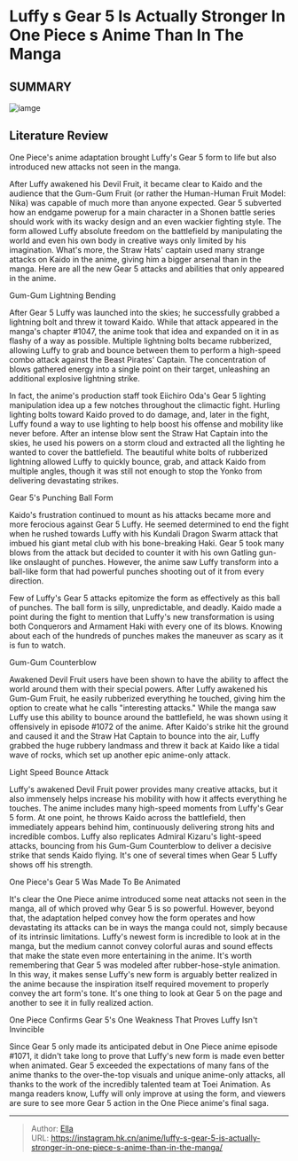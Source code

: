 # Luffy s Gear 5 Is Actually Stronger In One Piece s Anime Than In The Manga


## SUMMARY 

![iamge](https://static1.srcdn.com/wordpress/wp-content/uploads/2023/10/gear-5-luffy-in-the-anime-and-in-the-manga.jpg)

## Literature Review

One Piece&#39;s anime adaptation brought Luffy&#39;s Gear 5 form to life but also introduced new attacks not seen in the manga.





After Luffy awakened his Devil Fruit, it became clear to Kaido and the audience that the Gum-Gum Fruit (or rather the Human-Human Fruit Model: Nika) was capable of much more than anyone expected. Gear 5 subverted how an endgame powerup for a main character in a Shonen battle series should work with its wacky design and an even wackier fighting style. The form allowed Luffy absolute freedom on the battlefield by manipulating the world and even his own body in creative ways only limited by his imagination. What&#39;s more, the Straw Hats&#39; captain used many strange attacks on Kaido in the anime, giving him a bigger arsenal than in the manga. Here are all the new Gear 5 attacks and abilities that only appeared in the anime.





 Gum-Gum Lightning Bending 
          

After Gear 5 Luffy was launched into the skies; he successfully grabbed a lightning bolt and threw it toward Kaido. While that attack appeared in the manga&#39;s chapter #1047, the anime took that idea and expanded on it in as flashy of a way as possible. Multiple lightning bolts became rubberized, allowing Luffy to grab and bounce between them to perform a high-speed combo attack against the Beast Pirates&#39; Captain. The concentration of blows gathered energy into a single point on their target, unleashing an additional explosive lightning strike.


 




In fact, the anime&#39;s production staff took Eiichiro Oda&#39;s Gear 5 lighting manipulation idea up a few notches throughout the climactic fight. Hurling lighting bolts toward Kaido proved to do damage, and, later in the fight, Luffy found a way to use lighting to help boost his offense and mobility like never before. After an intense blow sent the Straw Hat Captain into the skies, he used his powers on a storm cloud and extracted all the lighting he wanted to cover the battlefield. The beautiful white bolts of rubberized lightning allowed Luffy to quickly bounce, grab, and attack Kaido from multiple angles, though it was still not enough to stop the Yonko from delivering devastating strikes.


 



 Gear 5&#39;s Punching Ball Form 
          




Kaido&#39;s frustration continued to mount as his attacks became more and more ferocious against Gear 5 Luffy. He seemed determined to end the fight when he rushed towards Luffy with his Kundali Dragon Swarm attack that imbued his giant metal club with his bone-breaking Haki. Gear 5 took many blows from the attack but decided to counter it with his own Gatling gun-like onslaught of punches. However, the anime saw Luffy transform into a ball-like form that had powerful punches shooting out of it from every direction.


 

Few of Luffy&#39;s Gear 5 attacks epitomize the form as effectively as this ball of punches. The ball form is silly, unpredictable, and deadly. Kaido made a point during the fight to mention that Luffy&#39;s new transformation is using both Conquerors and Armament Haki with every one of its blows. Knowing about each of the hundreds of punches makes the maneuver as scary as it is fun to watch.






 Gum-Gum Counterblow 
          

Awakened Devil Fruit users have been shown to have the ability to affect the world around them with their special powers. After Luffy awakened his Gum-Gum Fruit, he easily rubberized everything he touched, giving him the option to create what he calls &#34;interesting attacks.&#34; While the manga saw Luffy use this ability to bounce around the battlefield, he was shown using it offensively in episode #1072 of the anime. After Kaido&#39;s strike hit the ground and caused it and the Straw Hat Captain to bounce into the air, Luffy grabbed the huge rubbery landmass and threw it back at Kaido like a tidal wave of rocks, which set up another epic anime-only attack.


 






 Light Speed Bounce Attack 
          

Luffy&#39;s awakened Devil Fruit power provides many creative attacks, but it also immensely helps increase his mobility with how it affects everything he touches. The anime includes many high-speed moments from Luffy&#39;s Gear 5 form. At one point, he throws Kaido across the battlefield, then immediately appears behind him, continuously delivering strong hits and incredible combos. Luffy also replicates Admiral Kizaru&#39;s light-speed attacks, bouncing from his Gum-Gum Counterblow to deliver a decisive strike that sends Kaido flying. It&#39;s one of several times when Gear 5 Luffy shows off his strength.



 One Piece&#39;s Gear 5 Was Made To Be Animated 
          




It&#39;s clear the One Piece anime introduced some neat attacks not seen in the manga, all of which proved why Gear 5 is so powerful. However, beyond that, the adaptation helped convey how the form operates and how devastating its attacks can be in ways the manga could not, simply because of its intrinsic limitations. Luffy&#39;s newest form is incredible to look at in the manga, but the medium cannot convey colorful auras and sound effects that make the state even more entertaining in the anime. It&#39;s worth remembering that Gear 5 was modeled after rubber-hose-style animation. In this way, it makes sense Luffy&#39;s new form is arguably better realized in the anime because the inspiration itself required movement to properly convey the art form&#39;s tone. It&#39;s one thing to look at Gear 5 on the page and another to see it in fully realized action.

  One Piece Confirms Gear 5&#39;s One Weakness That Proves Luffy Isn&#39;t Invincible

Since Gear 5 only made its anticipated debut in One Piece anime episode #1071, it didn&#39;t take long to prove that Luffy&#39;s new form is made even better when animated. Gear 5 exceeded the expectations of many fans of the anime thanks to the over-the-top visuals and unique anime-only attacks, all thanks to the work of the incredibly talented team at Toei Animation. As manga readers know, Luffy will only improve at using the form, and viewers are sure to see more Gear 5 action in the One Piece anime&#39;s final saga.






---

> Author: [Ella](https://instagram.hk.cn/)  
> URL: https://instagram.hk.cn/anime/luffy-s-gear-5-is-actually-stronger-in-one-piece-s-anime-than-in-the-manga/  


